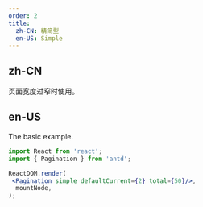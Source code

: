 ```yaml
---
order: 2
title:
  zh-CN: 精简型
  en-US: Simple
---
```


## zh-CN

页面宽度过窄时使用。

## en-US

The basic example.

```jsx
import React from 'react';
import { Pagination } from 'antd';

ReactDOM.render(
 <Pagination simple defaultCurrent={2} total={50}/>,
  mountNode,
);
```